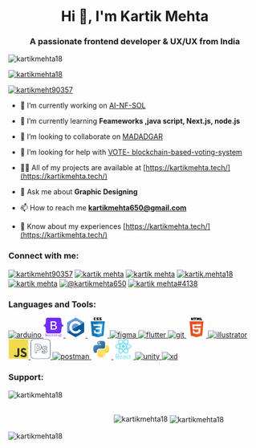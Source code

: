 
<h1 align="center">Hi 👋, I'm Kartik Mehta</h1>
<h3 align="center">A passionate frontend developer & UX/UX from India</h3>

<p align="left"> <img src="https://komarev.com/ghpvc/?username=kartikmehta18&label=Profile%20views&color=0e75b6&style=flat" alt="kartikmehta18" /> </p>

<p align="left"> <a href="https://github.com/ryo-ma/github-profile-trophy"><img src="https://github-profile-trophy.vercel.app/?username=kartikmehta18" alt="kartikmehta18" /></a> </p>

<p align="left"> <a href="https://twitter.com/kartikmeht90357" target="blank"><img src="https://img.shields.io/twitter/follow/kartikmeht90357?logo=twitter&style=for-the-badge" alt="kartikmeht90357" /></a> </p>

- 🔭 I’m currently working on [AI-NF-SOL](https://github.com/kartikmehta18/AI-NF-SOL.git)

- 🌱 I’m currently learning **Feameworks ,java script, Next.js, node.js**

- 👯 I’m looking to collaborate on [MADADGAR](https://devfolio.co/projects/madadgar-4bfb)

- 🤝 I’m looking for help with [VOTE- blockchain-based-voting-system](https://devfolio.co/projects/blockchain-based-voting-system-8eda)

- 👨‍💻 All of my projects are available at [https://kartikmehta.tech/](https://kartikmehta.tech/)

- 💬 Ask me about **Graphic Designing**

- 📫 How to reach me **kartikmehta650@gmail.com**

- 📄 Know about my experiences [https://kartikmehta.tech/](https://kartikmehta.tech/)

<h3 align="left">Connect with me:</h3>
<p align="left">
<a href="https://twitter.com/Kartikmehta_png" target="blank"><img align="center" src="https://raw.githubusercontent.com/rahuldkjain/github-profile-readme-generator/master/src/images/icons/Social/twitter.svg" alt="kartikmeht90357" height="30" width="40" /></a>
<a href="https://www.linkedin.com/in/kartik-mehta-6729b0255/" target="blank"><img align="center" src="https://raw.githubusercontent.com/rahuldkjain/github-profile-readme-generator/master/src/images/icons/Social/linked-in-alt.svg" alt="kartik mehta" height="30" width="40" /></a>
<a href="https://fb.com/kartik mehta" target="blank"><img align="center" src="https://raw.githubusercontent.com/rahuldkjain/github-profile-readme-generator/master/src/images/icons/Social/facebook.svg" alt="kartik mehta" height="30" width="40" /></a>
<a href="https://instagram.com/kartik.mehta18" target="blank"><img align="center" src="https://raw.githubusercontent.com/rahuldkjain/github-profile-readme-generator/master/src/images/icons/Social/instagram.svg" alt="kartik.mehta18" height="30" width="40" /></a>
<a href="https://www.youtube.com/c/kartik mehta" target="blank"><img align="center" src="https://raw.githubusercontent.com/rahuldkjain/github-profile-readme-generator/master/src/images/icons/Social/youtube.svg" alt="kartik mehta" height="30" width="40" /></a>
<a href="https://www.hackerrank.com/@kartikmehta650" target="blank"><img align="center" src="https://raw.githubusercontent.com/rahuldkjain/github-profile-readme-generator/master/src/images/icons/Social/hackerrank.svg" alt="@kartikmehta650" height="30" width="40" /></a>
<a href="https://discord.gg/kartik mehta#4138" target="blank"><img align="center" src="https://raw.githubusercontent.com/rahuldkjain/github-profile-readme-generator/master/src/images/icons/Social/discord.svg" alt="kartik mehta#4138" height="30" width="40" /></a>
</p>

<h3 align="left">Languages and Tools:</h3>
<p align="left"> <a href="https://www.arduino.cc/" target="_blank" rel="noreferrer"> <img src="https://cdn.worldvectorlogo.com/logos/arduino-1.svg" alt="arduino" width="40" height="40"/> </a> <a href="https://getbootstrap.com" target="_blank" rel="noreferrer"> <img src="https://raw.githubusercontent.com/devicons/devicon/master/icons/bootstrap/bootstrap-plain-wordmark.svg" alt="bootstrap" width="40" height="40"/> </a> <a href="https://www.cprogramming.com/" target="_blank" rel="noreferrer"> <img src="https://raw.githubusercontent.com/devicons/devicon/master/icons/c/c-original.svg" alt="c" width="40" height="40"/> </a> <a href="https://www.w3schools.com/css/" target="_blank" rel="noreferrer"> <img src="https://raw.githubusercontent.com/devicons/devicon/master/icons/css3/css3-original-wordmark.svg" alt="css3" width="40" height="40"/> </a> <a href="https://www.figma.com/" target="_blank" rel="noreferrer"> <img src="https://www.vectorlogo.zone/logos/figma/figma-icon.svg" alt="figma" width="40" height="40"/> </a> <a href="https://flutter.dev" target="_blank" rel="noreferrer"> <img src="https://www.vectorlogo.zone/logos/flutterio/flutterio-icon.svg" alt="flutter" width="40" height="40"/> </a> <a href="https://git-scm.com/" target="_blank" rel="noreferrer"> <img src="https://www.vectorlogo.zone/logos/git-scm/git-scm-icon.svg" alt="git" width="40" height="40"/> </a> <a href="https://www.w3.org/html/" target="_blank" rel="noreferrer"> <img src="https://raw.githubusercontent.com/devicons/devicon/master/icons/html5/html5-original-wordmark.svg" alt="html5" width="40" height="40"/> </a> <a href="https://www.adobe.com/in/products/illustrator.html" target="_blank" rel="noreferrer"> <img src="https://www.vectorlogo.zone/logos/adobe_illustrator/adobe_illustrator-icon.svg" alt="illustrator" width="40" height="40"/> </a> <a href="https://developer.mozilla.org/en-US/docs/Web/JavaScript" target="_blank" rel="noreferrer"> <img src="https://raw.githubusercontent.com/devicons/devicon/master/icons/javascript/javascript-original.svg" alt="javascript" width="40" height="40"/> </a> <a href="https://www.photoshop.com/en" target="_blank" rel="noreferrer"> <img src="https://raw.githubusercontent.com/devicons/devicon/master/icons/photoshop/photoshop-line.svg" alt="photoshop" width="40" height="40"/> </a> <a href="https://postman.com" target="_blank" rel="noreferrer"> <img src="https://www.vectorlogo.zone/logos/getpostman/getpostman-icon.svg" alt="postman" width="40" height="40"/> </a> <a href="https://www.python.org" target="_blank" rel="noreferrer"> <img src="https://raw.githubusercontent.com/devicons/devicon/master/icons/python/python-original.svg" alt="python" width="40" height="40"/> </a> <a href="https://reactjs.org/" target="_blank" rel="noreferrer"> <img src="https://raw.githubusercontent.com/devicons/devicon/master/icons/react/react-original-wordmark.svg" alt="react" width="40" height="40"/> </a> <a href="https://unity.com/" target="_blank" rel="noreferrer"> <img src="https://www.vectorlogo.zone/logos/unity3d/unity3d-icon.svg" alt="unity" width="40" height="40"/> </a> <a href="https://www.adobe.com/products/xd.html" target="_blank" rel="noreferrer"> <img src="https://cdn.worldvectorlogo.com/logos/adobe-xd.svg" alt="xd" width="40" height="40"/> </a> </p>

<h3 align="left">Support:</h3>
<p><a href="https://www.buymeacoffee.com/kartikmehta18"> <img align="left" src="https://cdn.buymeacoffee.com/buttons/v2/default-yellow.png" height="50" width="210" alt="kartikmehta18" /></a></p><br><br>

<p><img align="left" src="https://github-readme-stats.vercel.app/api/top-langs?username=kartikmehta18&show_icons=true&locale=en&layout=compact" alt="kartikmehta18" /></p>

<p>&nbsp;<img align="center" src="https://github-readme-stats.vercel.app/api?username=kartikmehta18&show_icons=true&locale=en" alt="kartikmehta18" /></p>

<p><img align="center" src="https://github-readme-streak-stats.herokuapp.com/?user=kartikmehta18&" alt="kartikmehta18" /></p>
